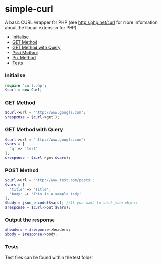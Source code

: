 # simple-curl

A basic CURL wrapper for PHP (see http://php.net/curl for more information about the libcurl extension for PHP)

* [Initialise](https://github.com/aliergal/simple-curl#initialise)
* [GET Method](https://github.com/aliergal/simple-curl#get-method)
* [GET Method with Query](https://github.com/aliergal/simple-curl#get-method-with-query)
* [Post Method](https://github.com/aliergal/simple-curl#post-method)
* [Put Method](https://github.com/aliergal/simple-curl#put-method)
* [Tests](https://github.com/aliergal/simple-curl#tests)

### Initialise

```php
require 'curl.php';
$curl = new Curl;
```

### GET Method

```php
$curl->url = 'http://www.google.com';
$response = $curl->get();
```

### GET Method with Query

```php
$curl->url = 'http://www.google.com';
$vars = [
  'q' => 'test'
];
$response = $curl->get($vars);
```

### POST Method

```php
$curl->url = 'http://www.test.com/posts';
$vars = [
  'title' => 'Title',
  'body' => 'This is a sample body'
];
$body = json_encode($vars); //If you want to send json object
$response = $curl->put($vars);
```

### Output the response
```php
$headers = $response->headers;
$body = $response->body;
```

### Tests
Test files can be found within the test folder

